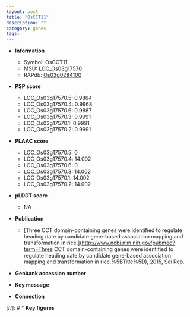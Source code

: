 ```yaml
---
layout: post
title: "OsCCT11"
description: ""
category: genes
tags: 
---
```


* **Information**  
    + Symbol: OsCCT11  
    + MSU: [LOC_Os03g17570](http://rice.plantbiology.msu.edu/cgi-bin/ORF_infopage.cgi?orf=LOC_Os03g17570)  
    + RAPdb: [Os03g0284100](http://rapdb.dna.affrc.go.jp/viewer/gbrowse_details/irgsp1?name=Os03g0284100)  

* **PSP score**  
    + LOC_Os03g17570.5: 0.9864 
    + LOC_Os03g17570.4: 0.9968 
    + LOC_Os03g17570.6: 0.9887 
    + LOC_Os03g17570.3: 0.9991 
    + LOC_Os03g17570.1: 0.9991 
    + LOC_Os03g17570.2: 0.9991 

* **PLAAC score**  
    + LOC_Os03g17570.5: 0 
    + LOC_Os03g17570.4: 14.002 
    + LOC_Os03g17570.6: 0 
    + LOC_Os03g17570.3: 14.002 
    + LOC_Os03g17570.1: 14.002 
    + LOC_Os03g17570.2: 14.002 

* **pLDDT score**
    + NA


* **Publication**  
    + [Three CCT domain-containing genes were identified to regulate heading date by candidate gene-based association mapping and transformation in rice.](http://www.ncbi.nlm.nih.gov/pubmed?term=Three CCT domain-containing genes were identified to regulate heading date by candidate gene-based association mapping and transformation in rice.%5BTitle%5D), 2015, Sci Rep.

* **Genbank accession number**  

* **Key message**  

* **Connection**  

[//]: # * **Key figures**  



